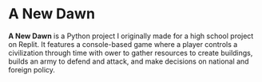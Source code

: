 # A New Dawn
 
**A New Dawn** is a Python project I originally made for a high school project on Replit. It features a console-based game where a player controls a civilization through time with ower to gather resources to create buildings, builds an army to defend and attack, and make decisions on national and foreign policy.      
